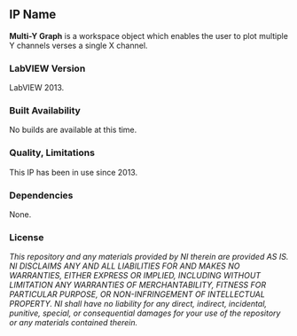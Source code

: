 ## IP Name ##

**Multi-Y Graph** is a workspace object which enables the user to plot multiple Y channels verses a single X channel.

### LabVIEW Version ###

LabVIEW 2013.

### Built Availability ###

No builds are available at this time.

### Quality, Limitations ###

This IP has been in use since 2013.

### Dependencies ###

None.

### License ###

*This repository and any materials provided by NI therein are provided AS IS. NI DISCLAIMS ANY AND ALL LIABILITIES FOR AND MAKES NO WARRANTIES, EITHER EXPRESS OR IMPLIED, INCLUDING WITHOUT LIMITATION ANY WARRANTIES OF MERCHANTABILITY, FITNESS FOR  PARTICULAR PURPOSE, OR NON-INFRINGEMENT OF INTELLECTUAL PROPERTY. NI shall have no liability for any direct, indirect, incidental, punitive, special, or consequential damages for your use of the repository or any materials contained therein.*